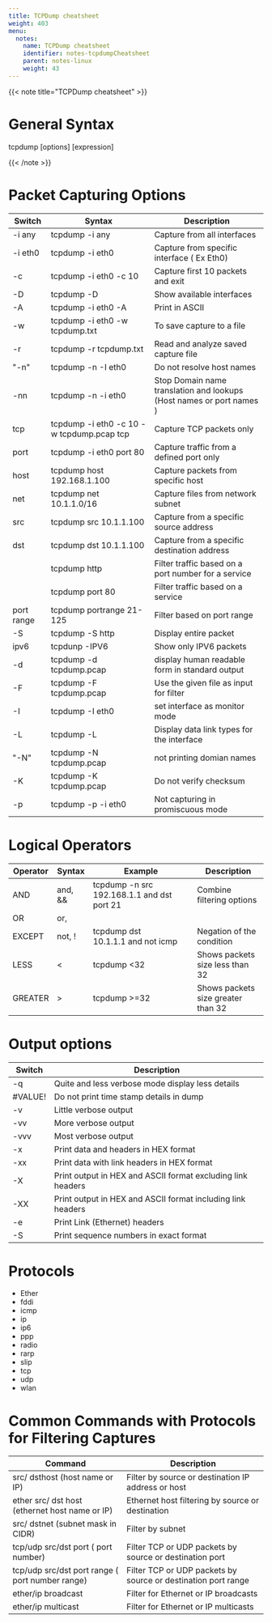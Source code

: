 ```yaml
---
title: TCPDump cheatsheet
weight: 403
menu:
  notes:
    name: TCPDump cheatsheet
    identifier: notes-tcpdumpCheatsheet
    parent: notes-linux
    weight: 43
---
```

<div style="display: block; width: 100%; max-width: none;">
{{< note title="TCPDump cheatsheet" >}}

# General Syntax

tcpdump [options] [expression]

{{< /note >}}

# Packet Capturing Options

| Switch      | Syntax                                    | Description                                                          |
|-------------|-------------------------------------------|----------------------------------------------------------------------|
| -i any      | tcpdump -i any                            | Capture from all interfaces                                          |
| -i eth0     | tcpdump -i eth0                           | Capture from specific interface ( Ex Eth0)                           |
| -c          | tcpdump -i eth0 -c 10                     | Capture first 10 packets and exit                                    |
| -D          | tcpdump -D                                | Show available interfaces                                            |
| -A          | tcpdump -i eth0 -A                        | Print in ASCII                                                       |
| -w          | tcpdump -i eth0 -w tcpdump.txt            | To save capture to a file                                            |
| -r          | tcpdump -r tcpdump.txt                    | Read and analyze saved capture file                                  |
| "-n"        | tcpdump -n -I eth0                        | Do not resolve host names                                            |
| -nn         | tcpdump -n -i eth0                        | Stop Domain name translation and lookups (Host names or port names ) |
| tcp         | tcpdump -i eth0 -c 10 -w tcpdump.pcap tcp | Capture TCP packets only                                             |
| port        | tcpdump -i eth0 port 80                   | Capture traffic from a defined port only                             |
| host        | tcpdump host 192.168.1.100                | Capture packets from specific host                                   |
| net         | tcpdump net 10.1.1.0/16                   | Capture files from network subnet                                    |
| src         | tcpdump src 10.1.1.100                    | Capture from a specific source address                               |
| dst         | tcpdump dst 10.1.1.100                    | Capture from a specific destination address                          |
| <service>   | tcpdump http                              | Filter traffic based on a port number for a service                  |
| <port>      | tcpdump port 80                           | Filter traffic based on a service                                    |
| port range  | tcpdump portrange 21-125                  | Filter based on port range                                           |
| -S          | tcpdump -S http                           | Display entire packet                                                |
| ipv6        | tcpdunp -IPV6                             | Show only IPV6 packets                                               |
| -d          | tcpdump -d tcpdump.pcap                   | display human readable form in standard output                       |
| -F          | tcpdump -F tcpdump.pcap                   | Use the given file as input for filter                               |
| -I          | tcpdump -I eth0                           | set interface as monitor mode                                        |
| -L          | tcpdump -L                                | Display data link types for the interface                            |
| "-N"        | tcpdump -N tcpdump.pcap                   | not printing domian names                                            |
| -K          | tcpdump -K tcpdump.pcap                   | Do not verify checksum                                               |
| -p          | tcpdump -p -i eth0                        | Not capturing in promiscuous mode                                    |

# Logical Operators

| Operator | Syntax  | Example                                    | Description                        |
|----------|---------|--------------------------------------------|------------------------------------|
| AND      | and, && | tcpdump -n src 192.168.1.1 and dst port 21 | Combine filtering options          |
| OR       | or, ||  | tcpdump dst 10.1.1.1 || !icmp              | Either of the condition can match  |
| EXCEPT   | not, !  | tcpdump dst 10.1.1.1 and not icmp          | Negation of the condition          |
| LESS     | <       | tcpdump <32                                | Shows packets size less than 32    |
| GREATER  | >       | tcpdump >=32                               | Shows packets size greater than 32 |

# Output options

| Switch  | Description                                                 |
|---------|-------------------------------------------------------------|
| -q      | Quite and less verbose mode display less details            |
| #VALUE! | Do not print time stamp details in dump                     |
| -v      | Little verbose output                                       |
| -vv     | More verbose output                                         |
| -vvv    | Most verbose output                                         |
| -x      | Print data and headers in HEX format                        |
| -xx     | Print data with link headers in HEX format                  |
| -X      | Print output in HEX and ASCII format excluding link headers |
| -XX     | Print output in HEX and ASCII format including link headers |
| -e      | Print Link (Ethernet) headers                               |
| -S      | Print sequence numbers in exact format                      |

# Protocols
- Ether
- fddi
- icmp
- ip
- ip6
- ppp
- radio
- rarp
- slip
- tcp
- udp
- wlan

# Common Commands with Protocols for Filtering Captures

| Command                                               | Description                                                   |
|-------------------------------------------------------|---------------------------------------------------------------|
| src/ dsthost (host name or IP)                        | Filter by source or destination IP address or host            |
| ether src/ dst host (ethernet host name or IP)        | Ethernet host filtering by source or destination              |
| src/ dstnet (subnet mask in CIDR)                     | Filter by subnet                                              |
| tcp/udp src/dst port ( port number)                   | Filter TCP or UDP packets by source or destination port       |
| tcp/udp src/dst port range ( port number range)       | Filter TCP or UDP packets by source or destination port range |
| ether/ip broadcast                                    | Filter for Ethernet or IP broadcasts                          |
| ether/ip multicast                                    | Filter for Ethernet or IP multicasts                          |

</div>